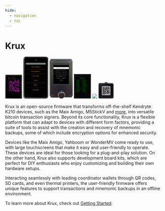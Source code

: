```yaml
---
hide:
  - navigation
  - toc
---
```

# Krux
<img src="img/maixpy_yahboom/load-mnemonic-via-tinyseed-filled-312.png" style="width: 11%;">
<img src="img/maixpy_amigo/login-options-orange-300.png" style="width: 16%;">
<img src="img/maixpy_dock/tools-options-302.png" style="width: 15%;">
<img src="img/maixpy_wonder_mv/load-mnemonic-seq-mnemonic-304.png" style="width: 11%;">
<img src="img/maixpy_m5stickv/logo-250.png" style="width: 6%;">
<img src="img/maixpy_cube/backup-seed-qr-400.png" style="width: 10%;">

Krux is an open-source firmware that transforms off-the-shelf Kendryte K210 devices, such as the Maix Amigo, M5StickV and [more](parts.md), into versatile bitcoin transaction signers. Beyond its core functionality, Krux is a flexible platform that can adapt to devices with different form factors, providing a suite of tools to assist with the creation and recovery of mnemonic backups, some of which include encryption options for enhanced security.

Devices like the Maix Amigo, Yahboom or WonderMV come ready to use, with large touchscreens that make it easy and user-friendly to operate. These devices are ideal for those looking for a plug-and-play solution. On the other hand, Krux also supports development board kits, which are perfect for DIY enthusiasts who enjoy customizing and building their own hardware setups.

Interacting seamlessly with leading coordinator wallets through QR codes, SD cards, and even thermal printers, the user-friendly firmware offers unique features to support transactions and mnemonic backups in an offline environment.

To learn more about Krux, check out [Getting Started](getting-started/index.md).
